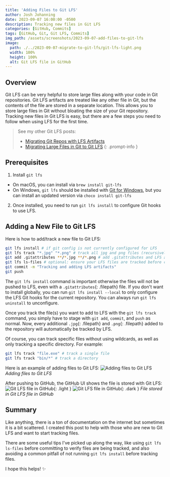 ```yaml
---
title: 'Adding Files to Git LFS'
author: Josh Johanning
date: 2023-09-07 16:00:00 -0500
description: Tracking new files in Git LFS
categories: [GitHub, Commits]
tags: [GitHub, Git, Git LFS, Commits]
img_path: /assets/screenshots/2023-09-07-add-files-to-git-lfs
image:
  path: ./../2023-09-07-migrate-to-git-lfs/git-lfs-light.png
  width: 100%
  height: 100%
  alt: Git LFS file in GitHub
---
```


## Overview

Git LFS can be very helpful to store large files along with your code in Git repositories. Git LFS artifacts are treated like any other file in Git, but the contents of the file are stored in a separate location. This allows you to store large files in Git without bloating the size of your Git repository. Tracking new files in Git LFS is easy, but there are a few steps you need to follow when using LFS for the first time.

> See my other Git LFS posts:
> - [Migrating Git Repos with LFS Artifacts](/posts/migrate-git-lfs-artifacts/)
> - [Migrating Large Files in Git to Git LFS](/posts/migrate-to-git-lfs/)
{: .prompt-info }

## Prerequisites

1. Install `git lfs`
  - On macOS, you can install via `brew install git-lfs` 
  - On Windows, `git lfs` should be installed with [Git for Windows](https://gitforwindows.org/), but you can install an updated version via `choco install git-lfs`
2. Once installed, you need to run `git lfs install` to configure Git hooks to use LFS.

## Adding a New File to Git LFS

Here is how to add/track a new file to Git LFS:

```bash
git lfs install # if git config is not currently configured for LFS
git lfs track "*.jpg" "*.png" # track all jpg and png files (recursively)
git add .gitattributes **/*.jpg **/*.png # add .gitattributes and LFS artifacts (recursively)
git lfs ls-files # optional: ensure your LFS files are tracked before committing
git commit -m "Tracking and adding LFS artifacts"
git push
```

The `git lfs install` command is important otherwise the files will not be pushed to LFS, even with a `.gitattributes`{: .filepath} file. If you don't want to install globally, you can run `git lfs install --local` to only configure the LFS Git hooks for the current repository. You can always run `git lfs uninstall` to unconfigure. 

Once you track the file(s) you want to add to LFS with the `git lfs track` command, you simply have to stage with `git add`, `commit`, and `push` as normal. Now, every additional `.jpg`{: .filepath} and `.png`{: .filepath} added to the repository will automatically be tracked by LFS.

Of course, you can track specific files without using wildcards, as well as only tracking a specific directory. For example:

```bash
git lfs track "file.exe" # track a single file
git lfs track "bin/*" # track a directory
```

Here is an example of adding files to Git LFS:
![Adding files to Git LFS](git-lfs-add.png)
_Adding files to Git LFS_

After pushing to GitHub, the GitHub UI shows the file is stored with Git LFS:
![Git LFS file in GitHub](./../2023-09-07-migrate-git-lfs-artifacts/git-lfs-light.png){: .light }
![Git LFS file in GitHub](./../2023-09-07-migrate-git-lfs-artifacts/git-lfs-dark.png){: .dark }
_File stored in Git LFS file in GitHub_

## Summary

Like anything, there is a ton of documentation on the internet but sometimes it is a bit scattered. I created this post to help with those who are new to Git LFS and want to start tracking files. 

There are some useful tips I've picked up along the way, like using `git lfs ls-files` before committing to verify files are being tracked, and also avoiding a common pitfall of not running `git lfs install` before tracking files.

I hope this helps! ✨
